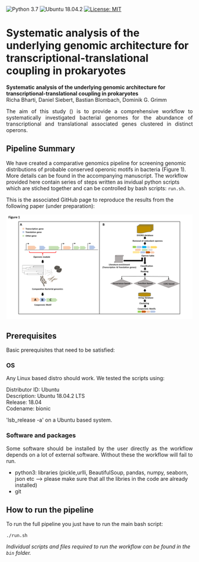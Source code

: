 ![Python 3.7](https://img.shields.io/badge/Python-3.7-blue.svg) ![Ubuntu 18.04.2](https://img.shields.io/badge/Ubuntu-18.04.2-green.svg) [![License: MIT](https://img.shields.io/badge/License-MIT-yellow.svg)](https://opensource.org/licenses/MIT)

# Systematic analysis of the underlying genomic architecture for transcriptional-translational coupling in prokaryotes


**Systematic analysis of the underlying genomic architecture for transcriptional-translational coupling in prokaryotes**  
Richa Bharti, Daniel Siebert, Bastian Blombach, Dominik G. Grimm

 <p style='text-align: justify;'> The aim of this study () is to provide a comprehensive workflow to systematically investigated bacterial genomes for the abundance of transcriptional and translational associated genes clustered in distinct operons.</p>

 ## Pipeline Summary
We have created a comparative genomics pipeline for screening genomic distributions of probable conserved operonic motifs in bacteria (Figure 1). More details can be found in the accompanying manuscript. The workflow provided here contain series of steps written as invidual python scripts which are stiched together and can be controlled by bash scripts: `run.sh`. 

This is the associated GitHub page to reproduce the results from the following paper (under preparation):


<p align="center">
  <img src="https://github.com/grimmlab/transcriptional-translational-coupling/blob/master/Figure%201.png">
</p>

## Prerequisites
Basic prerequisites that need to be satisfied:

### OS
Any Linux based distro should work. We tested the scripts using:

Distributor ID: Ubuntu <br/>
Description:    Ubuntu 18.04.2 LTS <br/>
Release:        18.04 <br/>
Codename:       bionic <br/>

'lsb_release -a' on a Ubuntu based system.

### Software and packages
<p style='text-align: justify;'> Some software should be installed by the user directly as the workflow depends on a lot of external software.
Without these the workflow will fail to run. </p>

- python3: libraries (pickle,urlli, BeautifulSoup, pandas, numpy, seaborn, json  etc --> please make sure that all the libries in the code are already installed)
- git


## How to run the pipeline

To run the full pipeline you just have to run the main bash script:

```
./run.sh
```
  
*Individual scripts and files required to run the workflow can be found in the `bin` folder.*



